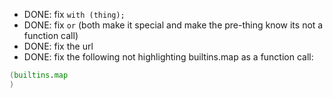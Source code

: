 - DONE: fix `with (thing);`
- DONE: fix `or` (both make it special and make the pre-thing know its not a function call)
- DONE: fix the url
- DONE: fix the following not highlighting builtins.map as a function call:
```nix
(builtins.map
)
```